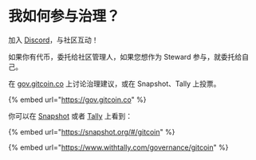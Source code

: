# 我如何参与治理？

加入 [Discord](https://discord.com/invite/gitcoin)，与社区互动！

如果你有代币，委托给社区管理人，如果您想作为 Steward 参与，就委托给自己。

在 [gov.gitcoin.co](https://gov.gitcoin.co) 上讨论治理建议，或在 Snapshot、Tally 上投票。

{% embed url="https://gov.gitcoin.co" %}

你可以在 [Snapshot](https://snapshot.org/#/gitcoin) 或者 [Tally](https://www.withtally.com/governance/gitcoin) 上看到：

{% embed url="https://snapshot.org/#/gitcoin" %}

{% embed url="https://www.withtally.com/governance/gitcoin" %}

